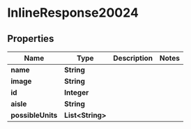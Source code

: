 

# InlineResponse20024

## Properties

Name | Type | Description | Notes
------------ | ------------- | ------------- | -------------
**name** | **String** |  | 
**image** | **String** |  | 
**id** | **Integer** |  | 
**aisle** | **String** |  | 
**possibleUnits** | **List&lt;String&gt;** |  | 




